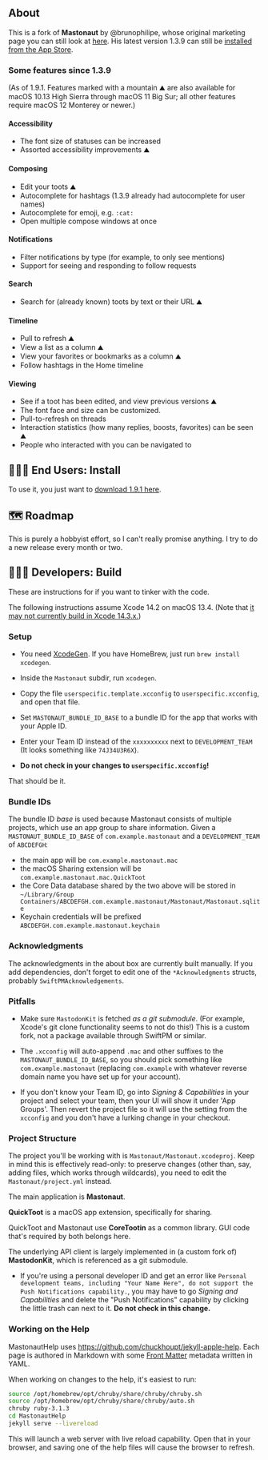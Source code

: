 ## About

This is a fork of **Mastonaut** by @brunophilipe, whose original marketing page
you can still look at [here](https://mastonaut.app). His latest version 1.3.9
can still be [installed from the App Store](https://apps.apple.com/us/app/mastonaut/id1450757574).

### Some features since 1.3.9

(As of 1.9.1. Features marked with a mountain ⛰️ are also available for macOS 10.13 High Sierra through macOS 11 Big Sur; all other features require macOS 12 Monterey or newer.)

#### Accessibility

* The font size of statuses can be increased
* Assorted accessibility improvements ⛰️

#### Composing

* Edit your toots ⛰️
* Autocomplete for hashtags (1.3.9 already had autocomplete for user names)
* Autocomplete for emoji, e.g. `:cat:`
* Open multiple compose windows at once

#### Notifications

* Filter notifications by type (for example, to only see mentions)
* Support for seeing and responding to follow requests

#### Search

* Search for (already known) toots by text or their URL ⛰️

#### Timeline

* Pull to refresh ⛰️
* View a list as a column ⛰️
* View your favorites or bookmarks as a column ⛰️
* Follow hashtags in the Home timeline

#### Viewing

* See if a toot has been edited, and view previous versions ⛰️
* The font face and size can be customized.
* Pull-to-refresh on threads
* Interaction statistics (how many replies, boosts, favorites) can be seen ⛰️
* People who interacted with you can be navigated to

## 👩🏽‍💻 End Users: Install

To use it, you just want to [download 1.9.1 here](https://github.com/chucker/Mastonaut/releases/download/app-1.9.1/Mastonaut-1.9.1.zip).

## 🗺️ Roadmap

This is purely a hobbyist effort, so I can't really promise anything. I try to do a new release every month or two.

## 👩🏻‍🌾 Developers: Build

These are instructions for if you want to tinker with the code.

The following instructions assume Xcode 14.2 on macOS 13.4. (Note that [it may
not currently build in Xcode 14.3.x.](https://github.com/chucker/Mastonaut/issues/123))

### Setup

- You need [XcodeGen](https://github.com/yonaskolb/XcodeGen). If you have HomeBrew, just run `brew install xcodegen`.

- Inside the `Mastonaut` subdir, run `xcodegen`.

- Copy the file `userspecific.template.xcconfig` to `userspecific.xcconfig`,
and open that file.

- Set `MASTONAUT_BUNDLE_ID_BASE` to a bundle ID for the app that works with
your Apple ID.

- Enter your Team ID instead of the `xxxxxxxxxx` next to `DEVELOPMENT_TEAM` (It
looks something like `74J34U3R6X`).

- **Do not check in your changes to `userspecific.xcconfig`!**

That should be it.

### Bundle IDs

The bundle ID _base_ is used because Mastonaut consists of multiple projects,
which use an app group to share information. Given a `MASTONAUT_BUNDLE_ID_BASE`
of `com.example.mastonaut` and a `DEVELOPMENT_TEAM` of `ABCDEFGH`:

- the main app will be `com.example.mastonaut.mac`
- the macOS Sharing extension will be `com.example.mastonaut.mac.QuickToot`
- the Core Data database shared by the two above will be stored in
`~/Library/Group Containers/ABCDEFGH.com.example.mastonaut/Mastonaut/Mastonaut.sqlite`
- Keychain credentials will be prefixed `ABCDEFGH.com.example.mastonaut.keychain`

### Acknowledgments

The acknowledgments in the about box are currently built manually. If you add
dependencies, don't forget to edit one of the `*Acknowledgments` structs,
probably `SwiftPMAcknowledgements`.

### Pitfalls

- Make sure `MastodonKit` is fetched _as a git submodule_. (For example,
Xcode's git clone functionality seems to not do this!) This is a custom fork,
not a package available through SwiftPM or similar.

- The `.xcconfig` will auto-append `.mac` and other suffixes to the
`MASTONAUT_BUNDLE_ID_BASE`, so you should pick something like
`com.example.mastonaut` (replacing `com.example` with whatever reverse domain
name you have set up for your account).

- If you don't know your Team ID, go into _Signing & Capabilities_ in your
project and select your team, then your UI will show it under 'App Groups'.
Then revert the project file so it will use the setting from the `xcconfig` and
you don't have a lurking change in your checkout.

### Project Structure

The project you'll be working with is `Mastonaut/Mastonaut.xcodeproj`. Keep in
mind this is effectively read-only: to preserve changes (other than, say,
adding files, which works through wildcards), you need to edit the
`Mastonaut/project.yml` instead.

The main application is **Mastonaut**.

**QuickToot** is a macOS app extension, specifically for sharing.

QuickToot and Mastonaut use **CoreTootin** as a common library. GUI code that's
required by both belongs here.

The underlying API client is largely implemented in (a custom fork of)
**MastodonKit**, which is referenced as a git submodule.

- If you're using a personal developer ID and get an error like `Personal
development teams, including "Your Name Here", do not support the Push
Notifications capability.`, you may have to go _Signing and Capabilities_ and
delete the "Push Notifications" capability by clicking the little
trash can next to it. **Do not check in this change.**

### Working on the Help

MastonautHelp uses https://github.com/chuckhoupt/jekyll-apple-help. Each page is authored in Markdown with some [Front Matter](https://jekyllrb.com/docs/front-matter/) metadata written in YAML.

When working on changes to the help, it's easiest to run:

```sh
source /opt/homebrew/opt/chruby/share/chruby/chruby.sh
source /opt/homebrew/opt/chruby/share/chruby/auto.sh
chruby ruby-3.1.3
cd MastonautHelp
jekyll serve --livereload
```

This will launch a web server with live reload capability. Open that in your browser, and saving one of the help files will cause the browser to refresh.
